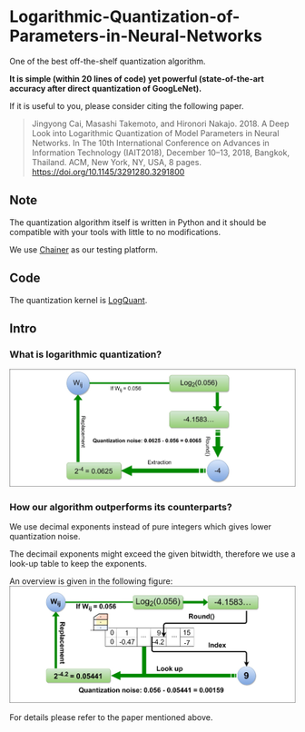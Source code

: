 # Logarithmic-Quantization-of-Parameters-in-Neural-Networks

One of the best off-the-shelf quantization algorithm.

**It is simple (within 20 lines of code) yet powerful (state-of-the-art accuracy after direct quantization of GoogLeNet).**

If it is useful to you, please consider citing the following paper.

> Jingyong Cai, Masashi Takemoto, and Hironori Nakajo. 2018. A Deep Look into Logarithmic Quantization of Model Parameters in Neural Networks. In The 10th International Conference on Advances in Information Technology (IAIT2018), December 10–13, 2018, Bangkok, Thailand. ACM, New York, NY, USA, 8 pages. https://doi.org/10.1145/3291280.3291800 


## Note

The quantization algorithm itself is written in Python and it should be compatible with your tools with little to no modifications.

We use [Chainer](https://chainer.org/) as our testing platform. 

## Code

The quantization kernel is [LogQuant](https://github.com/CJYLab/Logarithmic-Quantization-of-Parameters-in-Neural-Networks/blob/master/utils/logquant_v3.py).

## Intro

### What is logarithmic quantization?

![Logarithmic Quantization](/img/over_view.jpg)


### How our algorithm outperforms its counterparts?

We use decimal exponents instead of pure integers which gives lower quantization noise.

The decimail exponents might exceed the given bitwidth, therefore we use a look-up table to keep the exponents.

An overview is given in the following figure:
![DLQ](/img/logquant.jpg)

For details please refer to the paper mentioned above.
